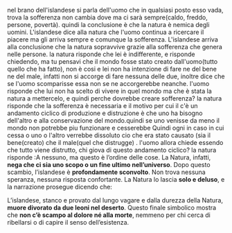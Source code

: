 
nel brano dell'islandese si parla dell'uomo che in qualsiasi posto esso vada, trova la sofferenza  non cambia dove ma ci sarà sempre(caldo, freddo, persone, povertà). quindi la conclusione è che la natura è nemica degli uomini. L'islandese dice alla natura che l'uomo continua a ricercare il piacere ma gli arriva sempre e comunque la sofferenza. L'islandese arriva alla conclusione che la natura sopravvive grazie alla sofferenza che genera nelle persone.
la natura risponde che lei è indifferente, e risponde chiedendo, ma tu pensavi che il mondo fosse stato creato dall'uomo(tutto quello che ha fatto), non è cosi e lei non ha intenzione di fare ne del bene ne del male, infatti non si accorge di fare nessuna delle due, inoltre dice che se l'uomo scomparisse essa non se ne accorgerebbe neanche.
l'uomo risponde che lui non ha scelto di vivere in quel mondo ma che è stata la natura a mettercelo, e quindi perche dovrebbe creare sofferenza?
la natura risponde che la sofferenza è necessaria e il motivo per cui il c'è un andamento ciclico di produzione e distruzione è che uno ha bisogno dell'altro e alla conservazione del mondo.quindi se uno venisse da meno il mondo non potrebbe piu funzionare e cesserebbe
Quindi ogni in caso in cui cessa o uno o l'altro verrebbe dissoluto cio che era stato causato (sia il bene(creato) che il male(quel che distrugge) .
l'uomo allora chiede essendo che tutto viene distrutto, chi giova di questo andamento ciclico?
la  natura risponde :A nessuno, ma questo è l’ordine delle cose.
La Natura, infatti, **nega che ci sia uno scopo o un fine ultimo nell’universo**.
Dopo questo scambio, l’islandese è **profondamente sconvolto**. Non trova nessuna speranza, nessuna risposta confortante. La Natura lo lascia **solo e deluso**, e la narrazione prosegue dicendo che:

 L’islandese, stanco e provato dal lungo vagare e dalla durezza della Natura, **muore divorato da due leoni nel deserto**.
 Questo finale simbolico mostra che **non c’è scampo al dolore né alla morte**, nemmeno per chi cerca di ribellarsi o di capire il senso dell’esistenza.
